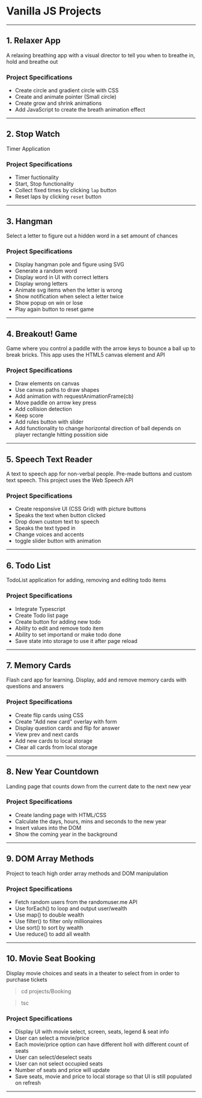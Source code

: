 # Vanilla JS Projects

---

## 1. Relaxer App

A relaxing breathing app with a visual director to tell you when to breathe in, hold and breathe out

### Project Specifications

- Create circle and gradient circle with CSS
- Create and animate pointer (Small circle)
- Create grow and shrink animations
- Add JavaScript to create the breath animation effect

---

## 2. Stop Watch

Timer Application

### Project Specifications

- Timer fuctionality
- Start, Stop functionality
- Collect fixed times by clicking `lap` button
- Reset laps by clicking `reset` button

---

## 3. Hangman

Select a letter to figure out a hidden word in a set amount of chances

### Project Specifications

- Display hangman pole and figure using SVG
- Generate a random word
- Display word in UI with correct letters
- Display wrong letters
- Animate svg items when the letter is wrong
- Show notification when select a letter twice
- Show popup on win or lose
- Play again button to reset game

---

## 4. Breakout! Game

Game where you control a paddle with the arrow keys to bounce a ball up to break bricks. This app uses the HTML5 canvas element and API

### Project Specifications

- Draw elements on canvas
- Use canvas paths to draw shapes
- Add animation with requestAnimationFrame(cb)
- Move paddle on arrow key press
- Add collision detection
- Keep score
- Add rules button with slider
- Add functionality to change horizontal direction of ball depends on player rectangle hitting possition side

---

## 5. Speech Text Reader

A text to speech app for non-verbal people. Pre-made buttons and custom text speech. This project uses the Web Speech API

### Project Specifications

- Create responsive UI (CSS Grid) with picture buttons
- Speaks the text when button clicked
- Drop down custom text to speech
- Speaks the text typed in
- Change voices and accents
- toggle slider button with animation
 
---

## 6. Todo List

TodoList application for adding, removing and editing todo items

### Project Specifications

- Integrate Typescript
- Create Todo list page
- Create button for adding new todo
- Ability to edit and remove todo item
- Ability to set importand or make todo done
- Save state into storage to use it after page reload

---

## 7. Memory Cards

Flash card app for learning. Display, add and remove memory cards with questions and answers

### Project Specifications

- Create flip cards using CSS
- Create "Add new card" overlay with form
- Display question cards and flip for answer
- View prev and next cards
- Add new cards to local storage
- Clear all cards from local storage

---

## 8. New Year Countdown

Landing page that counts down from the current date to the next new year

### Project Specifications

- Create landing page with HTML/CSS
- Calculate the days, hours, mins and seconds to the new year
- Insert values into the DOM
- Show the coming year in the background

---

## 9. DOM Array Methods

Project to teach high order array methods and DOM manipulation

### Project Specifications

- Fetch random users from the randomuser.me API 
- Use forEach() to loop and output user/wealth
- Use map() to double wealth
- Use filter() to filter only millionaires
- Use sort() to sort by wealth
- Use reduce() to add all wealth

---

## 10. Movie Seat Booking

Display movie choices and seats in a theater to select from in order to purchase tickets

>   cd projects/Booking

>   tsc

### Project Specifications

- Display UI with movie select, screen, seats, legend & seat info
- User can select a movie/price
- Each movie/price option can have different holl with different count of seats
- User can select/deselect seats
- User can not select occupied seats
- Number of seats and price will update
- Save seats, movie and price to local storage so that UI is still populated on refresh

---